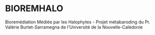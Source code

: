 # BIOREMHALO
Bioremédiation Médiée par les Halophytes - Projet métabaroding du Pr. Valérie Burtet-Sarramegna de l'Université de la Nouvelle-Calédonie
